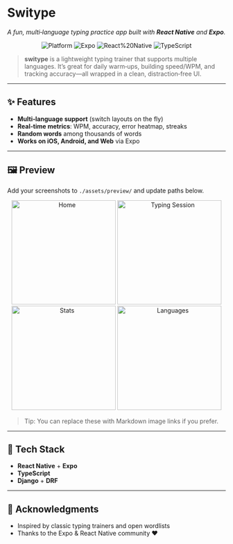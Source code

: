 # Switype

*A fun, multi‑language typing practice app built with **React Native** and **Expo**.*

<div align="center">

![Platform](https://img.shields.io/badge/platform-iOS%20|%20Android%20|%20Web-4B5563)
![Expo](https://img.shields.io/badge/Expo-51.0+-000?logo=expo)
![React%20Native](https://img.shields.io/badge/React%20Native-0.75+-61DAFB?logo=react)
![TypeScript](https://img.shields.io/badge/TypeScript-5+-3178C6?logo=typescript)

</div>

> **switype** is a lightweight typing trainer that supports multiple languages. It’s great for daily warm‑ups, building speed/WPM, and tracking accuracy—all wrapped in a clean, distraction‑free UI.

---

## ✨ Features

* **Multi‑language support** (switch layouts on the fly)
* **Real‑time metrics**: WPM, accuracy, error heatmap, streaks
* **Random words** among thousands of words
* **Works on iOS, Android, and Web** via Expo

---

## 🖼️ Preview

Add your screenshots to `./assets/preview/` and update paths below.

<p align="center">
  <img src="assets/preview/home.png" alt="Home" width="240"/>
  <img src="assets/preview/session.png" alt="Typing Session" width="240"/>
  <img src="assets/preview/stats.png" alt="Stats" width="240"/>
  <img src="assets/preview/languages.png" alt="Languages" width="240"/>
</p>

> Tip: You can replace these with Markdown image links if you prefer.

---

## 🧰 Tech Stack

* **React Native** + **Expo**
* **TypeScript**
* **Django** + **DRF**

---

## 🙌 Acknowledgments

* Inspired by classic typing trainers and open wordlists
* Thanks to the Expo & React Native community ❤️
